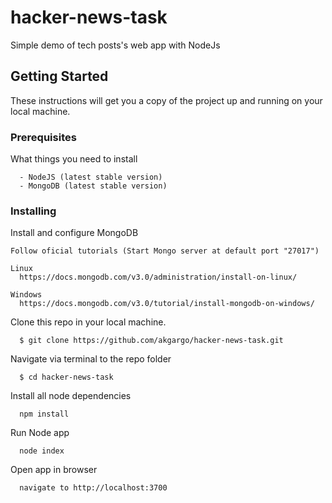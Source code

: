 # hacker-news-task
Simple demo of tech posts's web app with NodeJs


## Getting Started

These instructions will get you a copy of the project up and running on your local machine.

### Prerequisites

What things you need to install

```
  - NodeJS (latest stable version)
  - MongoDB (latest stable version)
```

### Installing

  Install and configure MongoDB
    
    Follow oficial tutorials (Start Mongo server at default port "27017")
    
    Linux
      https://docs.mongodb.com/v3.0/administration/install-on-linux/
    
    Windows
      https://docs.mongodb.com/v3.0/tutorial/install-mongodb-on-windows/

  Clone this repo in your local machine.
  ```
    $ git clone https://github.com/akgargo/hacker-news-task.git
  ```
  Navigate via terminal to the repo folder
  ```
    $ cd hacker-news-task
  ```
  Install all node dependencies
  ```
    npm install
  ```
  Run Node app
  ```
    node index
  ```
  Open app in browser
  ```
    navigate to http://localhost:3700
  ```
